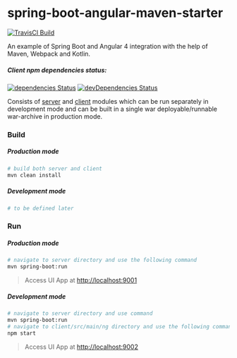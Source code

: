 spring-boot-angular-maven-starter
=============

[![TravisCI Build](https://travis-ci.org/hiper2d/spring-boot-angular-maven-starter.svg)](https://travis-ci.org/hiper2d/spring-boot-angular-maven-starter)

An example of Spring Boot and Angular 4 integration with the help of Maven, Webpack and Kotlin.

##### Client npm dependencies status:

[![dependencies Status](https://david-dm.org/hiper2d/spring-boot-angular-maven-starter/status.svg?path=client/src/main/ng)](https://david-dm.org/hiper2d/spring-boot-angular-maven-starter?path=client/src/main/ng)
[![devDependencies Status](https://david-dm.org/hiper2d/spring-boot-angular-maven-starter/dev-status.svg?path=client/src/main/ng)](https://david-dm.org/hiper2d/spring-boot-angular-maven-starter?path=client/src/main/ng&type=dev)

Consists of [server](./server/) and [client](./client/) modules which can be run separately in development mode and can be built in a single war deployable/runnable war-archive in production mode.

### Build
##### Production mode
```bash
# build both server and client
mvn clean install
```
##### Development mode
```bash
# to be defined later
```
### Run
##### Production mode
```bash
# navigate to server directory and use the following command
mvn spring-boot:run
```
> Access UI App at [http://localhost:9001](http://localhost:9001)
##### Development mode
```bash
# navigate to server directory and use command
mvn spring-boot:run
# navigate to client/src/main/ng directory and use the following command
npm start
```
> Access UI App at [http://localhost:9002](http://localhost:9002)